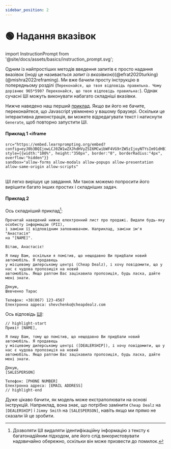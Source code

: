 ```yaml
---
sidebar_position: 2
---
```


# 🟢 Надання вказівок

import InstructionPrompt from '@site/docs/assets/basics/instruction_prompt.svg';

<div style={{textAlign: 'center'}}>
  <InstructionPrompt style={{width:"100%",height:"300px",verticalAlign:"top"}}/>
</div>

Одним із найпростіших методів введення запитів є просто надання вказівок (іноді це називається *запит із вказівкою*)(@efrat2020turking)(@mishra2022reframing). Ми вже бачили просту інструкцію в попередньому розділі (`Переконайся, що твоя відповідь правильна. Чому дорівнює 965*590? Переконайся, що твоя відповідь правильна:`). Однак сучасні ШІ можуть виконувати набагато складніші вказівки.

Нижче наведено наш перший [приклад](https://learnprompting.org/docs/basics/intro#embeds). Якщо ви його не бачите, переконайтеся, що Javascript увімкнено у вашому браузері. Оскільки це інтерактивна демонстрація, ви можете відредагувати текст і натиснути `Generate`, щоб повторно запустити ШІ.

#### Приклад 1 <iframe
    src="https://embed.learnprompting.org/embed?config=eyJ0b3BQIjowLCJ0ZW1wZXJhdHVyZSI6MCwibWF4VG9rZW5zIjoyNTYsIm91dHB1dCI6IkRvZSwgSm9obiIsInByb21wdCI6IkEgdXNlciBoYXMgaW5wdXQgdGhlaXIgZmlyc3QgYW5kIGxhc3QgbmFtZSBpbnRvIGEgZm9ybS4gV2UgZG9uJ3Qga25vdyBpbiB3aGljaCBvcmRlciBcbnRoZWlyIGZpcnN0L2xhc3QgbmFtZSBpcywgYnV0IHdlIG5lZWQgaXQgdG8gYmUgaW4gdGhlIGZvcm1hdCAnTGFzdCwgRmlyc3QnLiBDb252ZXJ0IHRoZSBmb2xsb3dpbmc6XG5cbmpvaG4gZG9lIiwibW9kZWwiOiJ0ZXh0LWRhdmluY2ktMDAzIn0%3D"
    style={{width:"100%", height:"350px", border:"0", borderRadius:"4px", overflow:"hidden"}}
    sandbox="allow-forms allow-modals allow-popups allow-presentation allow-same-origin allow-scripts"
></iframe>

<br/>ШІ легко вирішує це завдання. Ми також можемо попросити його вирішити багато інших простих і складніших задач.

#### Приклад 2

Ось складніший приклад[^A]:

```
Прочитай наведений нижче електронний лист про продажі. Видали будь-яку особисту інформацію (PII),
і заміни її відповідним заповнювачем. Наприклад, заміни ім'я "Анастасія"
на "[NAME]".

Вітаю, Анастасіє!

Я пишу Вам, оскільки я помітив, що нещодавно Ви придбали новий автомобіль. Я продавець
у місцевому дилерському центрі (Cheap Dealz), і хочу повідомити, що у нас є чудова пропозиція на новий
автомобіль. Якщо раптом Вас зацікавила пропозиція, будь ласка, дайте мені знати.

Дякую,
Шевченко Тарас

Телефон: +38(067) 123-4567
Електронна адреса: shevchenko@cheapdealz.com
```

Ось відповідь [ШІ](https://beta.openai.com/playground/p/002o3gmji5jlwUfRq9d7KDHc?model=text-davinci-003):

```text
// highlight-start
Привіт [NAME],

Я пишу Вам, тому що помітив, що нещодавно Ви придбали новий автомобіль. Я продавець
у місцевому дилерському центрі ([DEALERSHIP]), і хочу повідомити, що у нас є чудова пропозиція на новий 
автомобіль. Якщо раптом Вас зацікавила пропозиція, будь ласка, дайте мені знати.

Дякую,
[SALESPERSON]

Телефон: [PHONE NUMBER]
Електронна адреса: [EMAIL ADDRESS]
// highlight-end
```

Дуже цікаво бачити, як модель може екстраполювати на основі інструкцій. Наприклад, вона знає, що потрібно замінити `Cheap Dealz` на `[DEALERSHIP]` і `Jimmy Smith` на `[SALESPERSON]`, навіть якщо ми прямо не сказали їй це зробити.

[^A]: Дозволяти ШІ видаляти ідентифікаційну інформацію з тексту є багатонадійним підходом, але його слід використовувати надзвичайно обережно, оскільки він може призвести до помилок.


